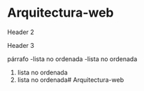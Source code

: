 # Arquitectura-web
Header 2

Header 3

párrafo
  -lista no ordenada
  -lista no ordenada

1. lista no ordenada
2. lista no ordenada# Arquitectura-web
